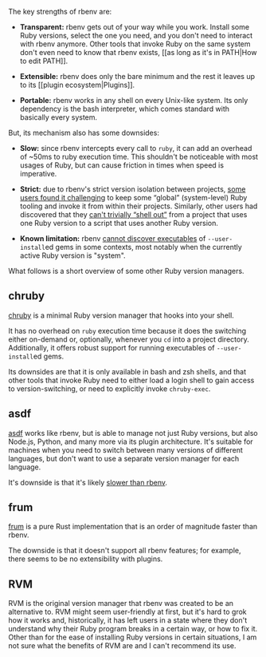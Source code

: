 The key strengths of rbenv are:

- **Transparent:** rbenv gets out of your way while you work. Install some Ruby versions, select the one you need, and you don't need to interact with rbenv anymore. Other tools that invoke Ruby on the same system don't even need to know that rbenv exists, [[as long as it's in PATH|How to edit PATH]].

- **Extensible:** rbenv does only the bare minimum and the rest it leaves up to its [[plugin ecosystem|Plugins]].

- **Portable:** rbenv works in any shell on every Unix-like system. Its only dependency is the bash interpreter, which comes standard with basically every system.

But, its mechanism also has some downsides:

- **Slow:** since rbenv intercepts every call to `ruby`, it can add an overhead of ~50ms to ruby execution time. This shouldn't be noticeable with most usages of Ruby, but can cause friction in times when speed is imperative.

- **Strict:** due to rbenv's strict version isolation between projects, [some users found it challenging](https://github.com/rbenv/rbenv/issues/187) to keep some “global” (system-level) Ruby tooling and invoke it from within their projects. Similarly, other users had discovered that they [can't trivially “shell out”](https://github.com/rbenv/rbenv/issues/121) from a project that uses one Ruby version to a script that uses another Ruby version.

- **Known limitation:** rbenv [cannot discover executables](https://github.com/rbenv/rbenv/pull/1436) of `--user-install`ed gems in some contexts, most notably when the currently active Ruby version is "system".

What follows is a short overview of some other Ruby version managers.

## chruby

[chruby][] is a minimal Ruby version manager that hooks into your shell.

It has no overhead on `ruby` execution time because it does the switching either on-demand or, optionally, whenever you `cd` into a project directory. Additionally, it offers robust support for running executables of `--user-install`ed gems.

Its downsides are that it is only available in bash and zsh shells, and that other tools that invoke Ruby need to either load a login shell to gain access to version-switching, or need to explicitly invoke `chruby-exec`.

## asdf

[asdf][] works like rbenv, but is able to manage not just Ruby versions, but also Node.js, Python, and many more via its plugin architecture. It's suitable for machines when you need to switch between many versions of different languages, but don't want to use a separate version manager for each language.

It's downside is that it's likely [slower than rbenv](http://stratus3d.com/blog/2022/08/11/asdf-performance/).

## frum

[frum][] is a pure Rust implementation that is an order of magnitude faster than rbenv.

The downside is that it doesn't support all rbenv features; for example, there seems to be no extensibility with plugins.

## RVM

RVM is the original version manager that rbenv was created to be an alternative to. RVM might seem user-friendly at first, but it's hard to grok how it works and, historically, it has left users in a state where they don't understand why their Ruby program breaks in a certain way, or how to fix it. Other than for the ease of installing Ruby versions in certain situations, I am not sure what the benefits of RVM are and I can't recommend its use.


  [chruby]: https://github.com/postmodern/chruby
  [asdf]: https://github.com/asdf-vm/asdf
  [frum]: https://github.com/TaKO8Ki/frum
